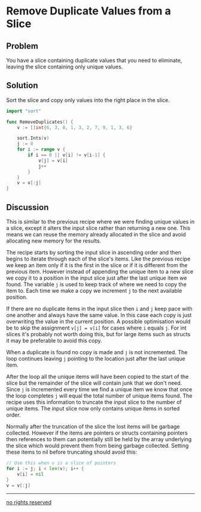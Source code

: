 # Remove Duplicate Values from a Slice

## Problem

You have a slice containing duplicate values that you need to eliminate, leaving the slice containing only unique values.

## Solution

Sort the slice and copy only values into the right place in the slice.

```Go
import "sort"

func RemoveDuplicates() {
	v := []int{6, 3, 8, 1, 3, 2, 7, 9, 1, 3, 6}

	sort.Ints(v)
	j := 0
	for i := range v {
		if i == 0 || v[i] != v[i-1] {
			v[j] = v[i]
			j++
		}
	}
	v = v[:j]
}
```

## Discussion

This is similar to the previous recipe where we were finding unique values in a slice, except it alters the input slice rather than returning a new one. This means we can reuse the memory already allocated in the slice and avoid allocating new memory for the results.

The recipe starts by sorting the input slice in ascending order and then begins to iterate through each of the slice's items. Like the previous recipe we keep an item only if it is the first in the slice or if it is different from the previous item. However instead of appending the unique item to a new slice we copy it to a position in the input slice just after the last unique item we found. The variable `j` is used to keep track of where we need to copy the item to. Each time we make a copy we increment `j` to the next available position.

If there are no duplicate items in the input slice then `i` and `j` keep pace with one another and always have the same value. In this case each copy is just overwriting the value in the current position. A possible optimisation would be to skip the assignment `v[j] = v[i]` for cases where `i` equals `j`. For int slices it's probably not worth doing this, but for large items such as structs it may be preferable to avoid this copy.

When a duplicate is found no copy is made and `j` is not incremented. The loop continues leaving `j` pointing to the location just after the last unique item.

After the loop all the unique items will have been copied to the start of the slice but the remainder of the slice will contain junk that we don't need. Since `j` is incremented every time we find a unique item we know that once the loop completes `j` will equal the total number of unique items found. The recipe uses this information to truncate the input slice to the number of unique items. The input slice now only contains unique items in sorted order.

Normally after the truncation of the slice the lost items will be garbage collected. However if the items are pointers or structs containing pointers then references to them can potentially still be held by the array underlying the slice which would prevent them from being garbage collected. Setting these items to nil before truncating should avoid this:

```Go
// Use this when v is a slice of pointers
for i := j; i < len(v); i++ {
	v[i] = nil
}
v = v[:j]
```

----
[no rights reserved](http://creativecommons.org/publicdomain/zero/1.0/)

